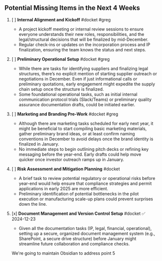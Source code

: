 ## Potential Missing Items in the Next 4 Weeks

1. [ ] **Internal Alignment and Kickoff** #docket #greg 
   - A project kickoff meeting or internal review sessions to ensure everyone understands their new roles, responsibilities, and the legal/structural decisions that will be finalized by mid-December.
   - Regular check-ins or updates on the incorporation process and IP finalization, ensuring the team knows the status and next steps.

2. [ ] **Preliminary Operational Setup** #docket #greg 
   - While there are tasks for identifying suppliers and finalizing legal structures, there’s no explicit mention of starting supplier outreach or negotiations in December. Even if just informational calls or preliminary quotations, early engagement might expedite the supply chain setup once the structure is finalized.
   - Some foundational operational tasks, such as initial internal communication protocol trials (Slack/Teams) or preliminary quality assurance documentation drafts, could be initiated earlier.

3. [ ] **Marketing and Branding Pre-Work** #docket #greg 
   - Although there are marketing tasks scheduled for early next year, it might be beneficial to start compiling basic marketing materials, gather preliminary brand ideas, or at least confirm naming conventions in December to avoid delays once the brand identity is finalized in January.
   - No immediate steps to begin outlining pitch decks or refining key messaging before the year-end. Early drafts could help move quicker once investor outreach ramps up in January.

4. [ ] **Risk Assessment and Mitigation Planning** #docket
   - A brief task to review potential regulatory or operational risks before year-end would help ensure that compliance strategies and permit applications in early 2025 are more efficient.
   - Preliminary identification of potential bottlenecks in the pilot execution or manufacturing scale-up plans could prevent surprises down the line.

5. [x] **Document Management and Version Control Setup** #docket ✅ 2024-12-23
   - Given all the documentation tasks (IP, legal, financial, operational), setting up a secure, organized document management system (e.g., SharePoint, a secure drive structure) before January might streamline future collaboration and compliance checks.

	We're going to maintain Obsidian to address point 5
